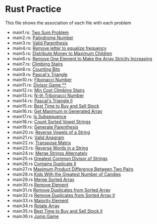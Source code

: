 # Rust Practice

This file shows the association of each file with each problem
- main1.rs: [Two Sum Problem](https://leetcode.com/problems/two-sum/)
- main2.rs: [Palindrome Number](https://leetcode.com/problems/palindrome-number/)
- main3.rs: [Valid Parenthesis](https://leetcode.com/problems/valid-parentheses/)
- main4.rs: [Remove letter to equalize frequency](https://leetcode.com/problems/remove-letter-to-equalize-frequency/)
- main5.rs: [Distribute Money to Maximum Children](https://leetcode.com/problems/distribute-money-to-maximum-children/)
- main6.rs: [Remove One Element to Make the Array Strictly Increasing](https://leetcode.com/problems/remove-one-element-to-make-the-array-strictly-increasing/)
- main7.rs: [Climbing Stairs](https://leetcode.com/problems/climbing-stairs/)
- main8.rs: [Counting Bits](https://leetcode.com/problems/counting-bits/)
- main9.rs: [Pascal's Triangle](https://leetcode.com/problems/pascals-triangle/)
- main10.rs: [Fibonacci Number](https://leetcode.com/problems/fibonacci-number/)
- main11.rs: [Divisor Game **](https://leetcode.com/problems/divisor-game/)
- main12.rs: [Min Cost Climbing Stairs](https://leetcode.com/problems/min-cost-climbing-stairs/)
- main13.rs: [N-th Tribonacci Number](https://leetcode.com/problems/n-th-tribonacci-number/)
- main14.rs: [Pascal's Triangle II](https://leetcode.com/problems/pascals-triangle-ii/)
- main15.rs: [Best Time to Buy and Sell Stock](https://leetcode.com/problems/best-time-to-buy-and-sell-stock/description/)
- main16.rs: [Get Maximum in Generated Array](https://leetcode.com/problems/get-maximum-in-generated-array/)
- main17.rs: [Is Subsequence](https://leetcode.com/problems/is-subsequence/)
- main18.rs: [Count Sorted Vowel Strings](https://leetcode.com/problems/count-sorted-vowel-strings/)
- main19.rs: [Generate Parenthesis](https://leetcode.com/problems/generate-parentheses/)
- main20.rs: [Reverse Vowels of a String](https://leetcode.com/problems/reverse-vowels-of-a-string/)
- main21.rs: [Valid Anagram](https://leetcode.com/problems/valid-anagram/)
- main22.rs: [Transpose Matrix](https://leetcode.com/problems/transpose-matrix/)
- main23.rs: [Reverse Words in a String](https://leetcode.com/problems/reverse-words-in-a-string/)
- main24.rs: [Merge Strings Alternately](https://leetcode.com/problems/merge-strings-alternately)
- main25.rs [Greatest Common Divisor of Strings](https://leetcode.com/problems/greatest-common-divisor-of-strings/)
- main26.rs [Contains Duplicate II](https://leetcode.com/problems/contains-duplicate-ii/)
- main27.rs [Maximum Product Difference Between Two Pairs](https://leetcode.com/problems/maximum-product-difference-between-two-pairs/)
- main28.rs [Kids With the Greatest Number of Candies](https://leetcode.com/problems/kids-with-the-greatest-number-of-candies/)
- main29.rs [Merge Sorted Array](https://leetcode.com/problems/merge-sorted-array/)
- main30.rs [Remove Element](https://leetcode.com/problems/remove-element/)
- main31.rs [Remove Duplicates from Sorted Array](https://leetcode.com/problems/remove-duplicates-from-sorted-array/)
- main32.rs [Remove Duplicates from Sorted Array II](https://leetcode.com/problems/remove-duplicates-from-sorted-array-ii/)
- main33.rs [Majority Element](https://leetcode.com/problems/majority-element/)
- main34.rs [Rotate Array](https://leetcode.com/problems/rotate-array/)
- main35.rs [Best Time to Buy and Sell Stock II](https://leetcode.com/problems/best-time-to-buy-and-sell-stock-ii/)
- main36.rs [Jump Game](https://leetcode.com/problems/jump-game/)
